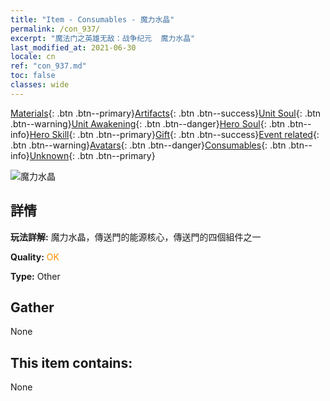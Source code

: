 ```yaml
---
title: "Item - Consumables - 魔力水晶"
permalink: /con_937/
excerpt: "魔法门之英雄无敌：战争纪元  魔力水晶"
last_modified_at: 2021-06-30
locale: cn
ref: "con_937.md"
toc: false
classes: wide
---
```

 [Materials](/ItemsCN/){: .btn .btn--primary}[Artifacts](/ItemsCN/Artifacts/){: .btn .btn--success}[Unit Soul](/ItemsCN/UnitSoul/){: .btn .btn--warning}[Unit Awakening](/ItemsCN/UnitAwakening/){: .btn .btn--danger}[Hero Soul](/ItemsCN/HeroSoul/){: .btn .btn--info}[Hero Skill](/ItemsCN/HeroSkill/){: .btn .btn--primary}[Gift](/ItemsCN/Gift/){: .btn .btn--success}[Event related](/ItemsCN/Events/){: .btn .btn--warning}[Avatars](/ItemsCN/Avatars/){: .btn .btn--danger}[Consumables](/ItemsCN/Consumables/){: .btn .btn--info}[Unknown](/ItemsCN/Unknown/){: .btn .btn--primary}

 ![魔力水晶](/images/t/i_40025.png)

## 詳情
 **玩法詳解:** 魔力水晶，傳送門的能源核心，傳送門的四個組件之一

 **Quality:** <span style="color: #FF8C00">OK</span>

 **Type:** Other

## Gather

  None

## This item contains:

  None

